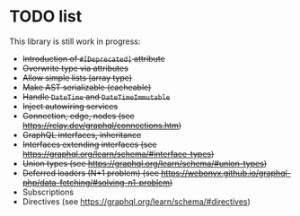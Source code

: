 # TODO list
This library is still work in progress:

- ~~Introduction of `#[Deprecated]` attribute~~
- ~~Overwrite type via attributes~~
- ~~Allow simple lists (array type)~~
- ~~Make AST serializable (cacheable)~~
- ~~Handle `DateTime` and `DateTimeImmutable`~~
- ~~Inject autowiring services~~
- ~~Connection, edge, nodes (see https://relay.dev/graphql/connections.htm)~~
- ~~GraphQL interfaces, inheritance~~
- ~~Interfaces extending interfaces (see https://graphql.org/learn/schema/#interface-types)~~
- ~~Union types (see https://graphql.org/learn/schema/#union-types)~~
- ~~Deferred loaders (N+1 problem) (see https://webonyx.github.io/graphql-php/data-fetching/#solving-n1-problem)~~
- Subscriptions
- Directives (see https://graphql.org/learn/schema/#directives)
